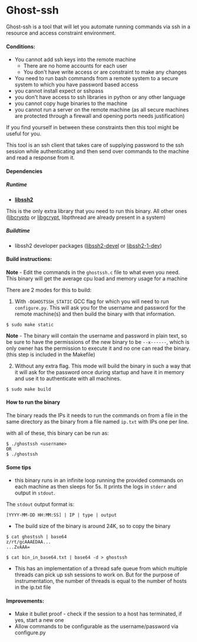 # Ghost-ssh

Ghost-ssh is a tool that will let you automate running commands via ssh in a resource and access constraint environment.

#### Conditions:
* You cannot add ssh keys into the remote machine   
  - There are no home accounts for each user
  - You don't have write access or are constraint to make any changes
* You need to run bash commands from a remote system to a secure system to which you have password based access
* you cannot install expect or sshpass
* you don't have access to ssh libraries in python or any other language
* you cannot copy huge binaries to the machine
* you cannot run a server on the remote machine (as all secure machines are protected through a firewall and opening ports needs justification)

If you find yourself in between these constraints then this tool might be useful for you.

This tool is an ssh client that takes care of supplying password to the ssh session while authenticating and then send over commands to the machine and read a response from it.

#### Dependencies

##### Runtime
  - **[libssh2](https://www.libssh2.org/)**

This is the only extra library that you need to run this binary. All other ones ([libcrypto](https://wiki.openssl.org/index.php/Libcrypto_API) or [libgcrypt](https://www.gnupg.org/documentation/manuals/gcrypt/), libpthread are already present in a system)

##### Buildtime
  - libssh2 developer packages ([libssh2-devel](https://centos.pkgs.org/6/centos-x86_64/libssh2-devel-1.4.2-2.el6_7.1.x86_64.rpm.html) or [libssh2-1-dev](https://packages.debian.org/jessie/libssh2-1-dev))

#### Build instructions:

**Note** - Edit the commands in the `ghostssh.c` file to what even you need. This binary will get the average cpu load and memory usage for a machine

There are 2 modes for this to build:
1. With `-DGHOSTSSH_STATIC` GCC flag for which you will need to run `configure.py`. This will ask you for the username and password for the remote machine(s) and then build the binary with that information.

  ```
  $ sudo make static
  ```

  **Note** - The binary will contain the username and password in plain text, so be sure to have the permissions of the new binary to be `--x------`, which is only owner has the permission to execute it and no one can read the binary. (this step is included in the Makefile)

2. Without any extra flag. This mode will build the binary in such a way that it will ask for the password once during startup and have it in memory and use it to authenticate with all machines.
```
$ sudo make build
```

#### How to run the binary

The binary reads the IPs it needs to run the commands on from a file in the same directory as the binary from a file named `ip.txt` with IPs one per line.

with all of these, this binary can be run as:
```
$ ./ghostssh <username>
OR
$ ./ghostssh
```

#### Some tips
* this binary runs in an infinite loop running the provided commands on each machine as then sleeps for 5s. It prints the logs in `stderr` and output in `stdout`.

The  `stdout` output format is:
```
[YYYY-MM-DD HH:MM:SS] | IP | type | output
```

* The build size of the binary is around 24K, so to copy the binary

```
$ cat ghostssh | base64
z/rt/gcAAAEDAA...
...ZvAAA=

$ cat bin_in_base64.txt | base64 -d > ghostssh
```

* This has an implementation of a thread safe queue from which multiple threads can pick up ssh sessions to work on. But for the purpose of instrumentation, the number of threads is equal to the number of hosts in the ip.txt file

#### Improvements:
* Make it bullet proof - check if the session to a host has terminated, if yes, start a new one
* Allow commands to be configurable as the username/password via configure.py
